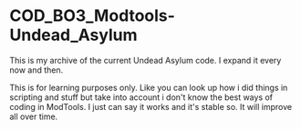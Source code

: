 # COD_BO3_Modtools-Undead_Asylum
This is my archive of the current Undead Asylum code. 
I expand it every now and then. 

This is for learning purposes only.
Like you can look up how i did things in scripting and stuff 
but take into account i don't know the best ways of coding in ModTools.
I just can say it works and it's stable so. It will improve all over time.
